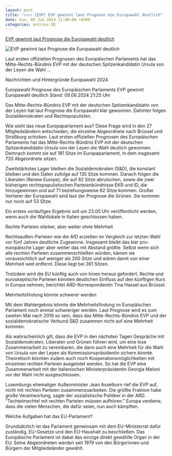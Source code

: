 ```yaml
---
layout: post
title: "🔥🔥🔥 [EVP] EVP gewinnt laut Prognose die Europawahl deutlich"
date: Sun, 09 Jun 2024 11:00:00 +0200
categories: entries DE
---
```

[EVP gewinnt laut Prognose die Europawahl deutlich](https://www.tagesschau.de/europawahl/prognose-europawahl-europaweit-100.html)

![EVP gewinnt laut Prognose die Europawahl deutlich](https://images.tagesschau.de/image/248b7492-96dc-4cca-a079-60671996e920/AAABj_2Li1A/AAABjwnlFvA/16x9-1280/wahllokal-rumaenien-100.jpg)

Laut ersten offiziellen Prognosen des Europäischen Parlaments hat das Mitte-Rechts-Bündnis EVP mit der deutschen Spitzenkandidatin Ursula von der Leyen die Wahl ...

Nachrichten und Hintergründe Europawahl 2024

Europawahl Prognose des Europäischen Parlaments EVP gewinnt Europawahl deutlich Stand: 09.06.2024 21:25 Uhr

Das Mitte-Rechts-Bündnis EVP mit der deutschen Spitzenkandidatin von der Leyen hat laut Prognose die Europawahl klar gewonnen. Dahinter folgen Sozialdemokraten und Rechtspopulisten.

Wie sieht das neue Europaparlament aus? Diese Frage wird in den 27 Mitgliedsländern entschieden, die einzelne Abgeordnete nach Brüssel und Straßburg schicken. Laut ersten offiziellen Prognosen des Europäischen Parlaments hat das Mitte-Rechts-Bündnis EVP mit der deutschen Spitzenkandidatin Ursula von der Leyen die Wahl deutlich gewonnen. Demnach kommt sie auf 181 Sitze im Europaparlament, in dem insgesamt 720 Abgeordnete sitzen.

Zweitstärkstes Lager bleiben die Sozialdemokraten (S&D), die konstant bleiben und den Daten zufolge auf 135 Sitze kommen. Danach folgen die Liberalen (Renew Europe), die auf 82 Sitze abrutschen, sowie die zwei bisherigen rechtspopulistischen Parteienbündnisse EKR und ID, die hinzugewinnen und auf 71 beziehungsweise 62 Sitze kommen. Großer Verlierer der Europawahl sind laut der Prognose die Grünen. Sie kommen nur noch auf 53 Sitze.

Ein erstes vorläufiges Ergebnis soll um 23.00 Uhr veröffentlicht werden, wenn auch die Wahllokale in Italien geschlossen haben.

Rechte Parteien stärker, aber weiter ohne Mehrheit

Rechtsaußen-Parteien wie die AfD erzielten im Vergleich zur letzten Wahl vor fünf Jahren deutliche Zugewinne. Insgesamt bleibt das klar pro-europäische Lager aber weiter das mit Abstand größte. Selbst wenn sich alle rechten Parteien zusammenschließen würden, kämen sie voraussichtlich auf weniger als 200 Sitze und wären damit von einer Mehrheit weit entfernt. Diese liegt bei 361 Sitzen.

Trotzdem wird die EU künftig auch von Innen heraus gefordert. Rechte und euroskeptische Parteien könnten deutlichen Einfluss auf den künftigen Kurs in Europa nehmen, berichtet ARD-Korrespondentin Tina Hassel aus Brüssel.

Mehrheitsfindung könnte schwerer werden

Mit dem Wahlergebnis könnte die Mehrheitsfindung im Europäischen Parlament noch einmal schwieriger werden. Laut Prognose wird es zum zweiten Mal nach 2019 so sein, dass das Mitte-Rechts-Bündnis EVP und der sozialdemokratische Verbund S&D zusammen nicht auf eine Mehrheit kommen.

Als wahrscheinlich gilt, dass die EVP in den nächsten Tagen Gespräche mit Sozialdemokraten, Liberalen und Grünen führen wird, um eine lose Zusammenarbeit zu vereinbaren, die dann auch eine Mehrheit für die Wahl von Ursula von der Leyen als Kommissionspräsidentin sichern könnte. Theoretisch könnten zudem auch noch Kooperationsmöglichkeiten mit einzelnen rechten Parteien ausgelotet werden. So hat die EVP eine Zusammenarbeit mit der italienischen Ministerpräsidentin Georgia Meloni vor der Wahl nicht ausgeschlossen.

Luxemburgs ehemaliger Außenminister Jean Asselborn rief die EVP auf, nicht mit rechten Parteien zusammenzuarbeiten. Die größte Fraktion habe große Verantwortung, sagte der sozialistische Politiker in der ARD. "Techtelmechtel mit rechten Parteien müssen aufhören." Europa verdiene, dass die vielen Menschen, die dafür seien, nun auch kämpften.

Welche Aufgaben hat das EU-Parlament?

Grundsätzlich ist das Parlament gemeinsam mit dem EU-Ministerrat dafür zuständig, EU-Gesetze und den EU-Haushalt zu beschließen. Das Europäische Parlament ist dabei das einzige direkt gewählte Organ in der EU. Seine Abgeordneten werden seit 1979 von den Bürgerinnen und Bürgern der Mitgliedsländer gewählt.

